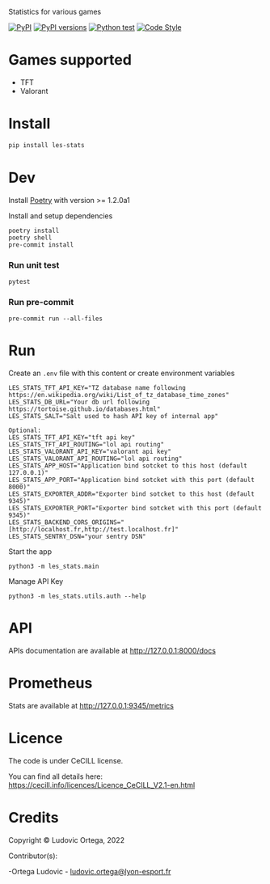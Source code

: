 Statistics for various games

[![PyPI](https://img.shields.io/pypi/v/les-stats.svg)](https://pypi.python.org/pypi/les-stats)
[![PyPI versions](https://img.shields.io/pypi/pyversions/les-stats.svg)](https://pypi.python.org/pypi/les-stats)
[![Python test](https://github.com/lyon-esport/stats/actions/workflows/test.yml/badge.svg)](https://github.com/lyon-esport/stats/actions/workflows/test.yml)
[![Code Style](https://img.shields.io/badge/code%20style-black-000000.svg)](https://github.com/ambv/black)

# Games supported
- TFT
- Valorant

# Install
```bash
pip install les-stats
```

# Dev
Install [Poetry](https://python-poetry.org/docs/master/#installing-with-the-official-installer) with version >= 1.2.0a1

Install and setup dependencies
```
poetry install
poetry shell
pre-commit install
```

### Run unit test
```
pytest
```

### Run pre-commit
```
pre-commit run --all-files
```

# Run
Create an `.env` file with this content or create environment variables
```
LES_STATS_TFT_API_KEY="TZ database name following https://en.wikipedia.org/wiki/List_of_tz_database_time_zones"
LES_STATS_DB_URL="Your db url following https://tortoise.github.io/databases.html"
LES_STATS_SALT="Salt used to hash API key of internal app"

Optional:
LES_STATS_TFT_API_KEY="tft api key"
LES_STATS_TFT_API_ROUTING="lol api routing"
LES_STATS_VALORANT_API_KEY="valorant api key"
LES_STATS_VALORANT_API_ROUTING="lol api routing"
LES_STATS_APP_HOST="Application bind sotcket to this host (default 127.0.0.1)"
LES_STATS_APP_PORT="Application bind sotcket with this port (default 8000)"
LES_STATS_EXPORTER_ADDR="Exporter bind sotcket to this host (default 9345)"
LES_STATS_EXPORTER_PORT="Exporter bind sotcket with this port (default 9345)"
LES_STATS_BACKEND_CORS_ORIGINS="[http://localhost.fr,http://test.localhost.fr]"
LES_STATS_SENTRY_DSN="your sentry DSN"
```

Start the app
```
python3 -m les_stats.main
```

Manage API Key
```
python3 -m les_stats.utils.auth --help
```

# API
APIs documentation are available at http://127.0.0.1:8000/docs

# Prometheus
Stats are available at http://127.0.0.1:9345/metrics

# Licence

The code is under CeCILL license.

You can find all details here: https://cecill.info/licences/Licence_CeCILL_V2.1-en.html

# Credits

Copyright © Ludovic Ortega, 2022

Contributor(s):

-Ortega Ludovic - ludovic.ortega@lyon-esport.fr

